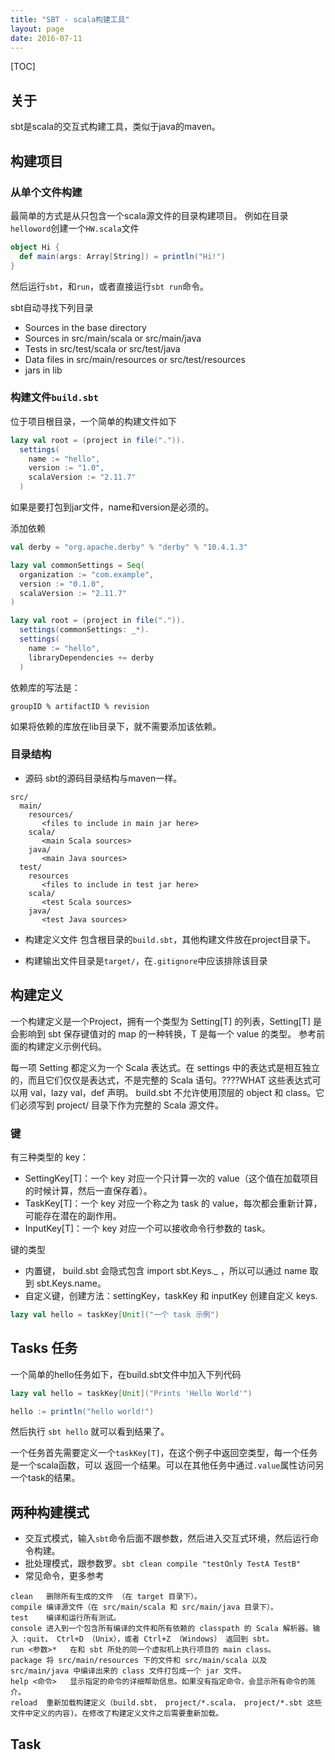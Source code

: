 ```yaml
---
title: "SBT - scala构建工具"
layout: page
date: 2016-07-11
---
```

[TOC]


## 关于
sbt是scala的交互式构建工具，类似于java的maven。

## 构建项目
### 从单个文件构建
最简单的方式是从只包含一个scala源文件的目录构建项目。
例如在目录`helloword`创建一个`HW.scala`文件

```scala
object Hi {
  def main(args: Array[String]) = println("Hi!")
}
```

然后运行`sbt`，和`run`，或者直接运行`sbt run`命令。

sbt自动寻找下列目录

- Sources in the base directory
- Sources in src/main/scala or src/main/java
- Tests in src/test/scala or src/test/java
- Data files in src/main/resources or src/test/resources
- jars in lib

### 构建文件`build.sbt`
位于项目根目录，一个简单的构建文件如下

```scala
lazy val root = (project in file(".")).
  settings(
    name := "hello",
    version := "1.0",
    scalaVersion := "2.11.7"
  )
```
如果是要打包到jar文件，name和version是必须的。

添加依赖

```scala
val derby = "org.apache.derby" % "derby" % "10.4.1.3"

lazy val commonSettings = Seq(
  organization := "com.example",
  version := "0.1.0",
  scalaVersion := "2.11.7"
)

lazy val root = (project in file(".")).
  settings(commonSettings: _*).
  settings(
    name := "hello",
    libraryDependencies += derby
  )
```
依赖库的写法是：
```
groupID % artifactID % revision
```
如果将依赖的库放在lib目录下，就不需要添加该依赖。
### 目录结构


- 源码
sbt的源码目录结构与maven一样。

```
src/
  main/
    resources/
       <files to include in main jar here>
    scala/
       <main Scala sources>
    java/
       <main Java sources>
  test/
    resources
       <files to include in test jar here>
    scala/
       <test Scala sources>
    java/
       <test Java sources>
```

- 构建定义文件
包含根目录的`build.sbt`，其他构建文件放在project目录下。


- 构建输出文件目录是`target/`，在`.gitignore`中应该排除该目录

## 构建定义

一个构建定义是一个Project，拥有一个类型为 Setting[T] 的列表，Setting[T] 是会影响到 sbt 保存键值对的 map 的一种转换，T 是每一个 value 的类型。
参考前面的构建定义示例代码。

每一项 Setting 都定义为一个 Scala 表达式。在 settings 中的表达式是相互独立的，而且它们仅仅是表达式，不是完整的 Scala 语句。????WHAT
这些表达式可以用 val，lazy val，def 声明。 build.sbt 不允许使用顶层的 object 和 class。它们必须写到 project/ 目录下作为完整的 Scala 源文件。

### 键
有三种类型的 key：

- SettingKey[T]：一个 key 对应一个只计算一次的 value（这个值在加载项目的时候计算，然后一直保存着）。
- TaskKey[T]：一个 key 对应一个称之为 task 的 value，每次都会重新计算，可能存在潜在的副作用。
- InputKey[T]：一个 key 对应一个可以接收命令行参数的 task。

键的类型

- 内置键， build.sbt 会隐式包含 import sbt.Keys._ ，所以可以通过 name 取到 sbt.Keys.name。
- 自定义键，创建方法：settingKey，taskKey 和 inputKey 创建自定义 keys.

```scala
lazy val hello = taskKey[Unit]("一个 task 示例")
```

## Tasks 任务
一个简单的hello任务如下，在build.sbt文件中加入下列代码

```scala
lazy val hello = taskKey[Unit]("Prints 'Hello World'")

hello := println("hello world!")
```
然后执行 `sbt hello` 就可以看到结果了。

一个任务首先需要定义一个`taskKey[T]`，在这个例子中返回空类型，每一个任务是一个scala函数，可以
返回一个结果。可以在其他任务中通过`.value`属性访问另一个task的结果。


## 两种构建模式
- 交互式模式，输入`sbt`命令后面不跟参数，然后进入交互式环境，然后运行命令构建。
- 批处理模式，跟参数罗。`sbt clean compile "testOnly TestA TestB"`
- 常见命令，更多参考

```
clean	删除所有生成的文件 （在 target 目录下）。
compile	编译源文件（在 src/main/scala 和 src/main/java 目录下）。
test	编译和运行所有测试。
console	进入到一个包含所有编译的文件和所有依赖的 classpath 的 Scala 解析器。输入 :quit， Ctrl+D （Unix），或者 Ctrl+Z （Windows） 返回到 sbt。
run <参数>*	在和 sbt 所处的同一个虚拟机上执行项目的 main class。
package	将 src/main/resources 下的文件和 src/main/scala 以及 src/main/java 中编译出来的 class 文件打包成一个 jar 文件。
help <命令>	显示指定的命令的详细帮助信息。如果没有指定命令，会显示所有命令的简介。
reload	重新加载构建定义（build.sbt， project/*.scala， project/*.sbt 这些文件中定义的内容)。在修改了构建定义文件之后需要重新加载。
```


## Task
